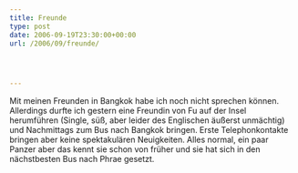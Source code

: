 ```yaml
---
title: Freunde
type: post
date: 2006-09-19T23:30:00+00:00
url: /2006/09/freunde/




---
```

Mit meinen Freunden in Bangkok habe ich noch nicht sprechen können. Allerdings durfte ich gestern eine Freundin von Fu auf der Insel herumführen (Single, süß, aber leider des Englischen äußerst unmächtig) und Nachmittags zum Bus nach Bangkok bringen. Erste Telephonkontakte bringen aber keine spektakulären Neuigkeiten. Alles normal, ein paar Panzer aber das kennt sie schon von früher und sie hat sich in den nächstbesten Bus nach Phrae gesetzt.
